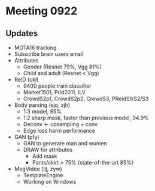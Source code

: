 # Meeting 0922

## Updates
* MOTA16 tracking
* Subscribe brain users email
* Attributes
	* Gender (Resnet 79%, Vgg 81%)
	* Child and adult (Resnet < Vgg)
* ReID (ckl)
	* 9400 people train classifier
	* Market1501, Prid2011, iLV
	* CrowdS2p1, CrowdS2p2, CrowdS3, PReidS1/S2/S3
* Body parsing (sjq, zjh)
	* 1:3 model, 95%
	* 1:2 sharp mask, faster than previous model, 94.9%
	* Deconv <- upsampling + conv
	* Edge loss harm performance
* GAN (pfy)
	* GAN to generate man and women
	* DRAW for attributes
		* Add mask
		* Pants/skirt > 75% (state-of-the-art 85%)
* MegVideo (llj, zyw)
	* TemplateEngine
	* Working on Windows
